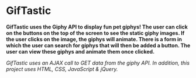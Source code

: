# GifTastic

**GifTastic uses the Giphy API to display fun pet giphys! The user can click on the buttons on the top of the screen to see the static giphy images. If the user clicks on the image, the giphys will animate. There is a form in which the user can search for giphys that will then be added a button. The user can view these giphys and animate them once clicked.**

*GifTastic uses an AJAX call to GET data from the giphy API. In addition, this project uses HTML, CSS, JavaScript & jQuery.*
